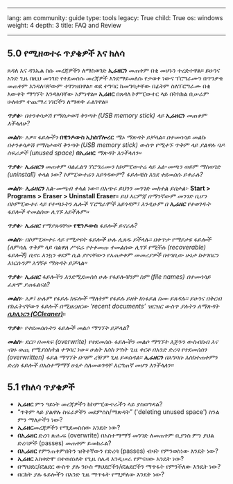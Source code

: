 

---

lang: am
community: guide
type: tools
legacy: True
child: True
os: windows
weight: 4
depth: 3
title: FAQ and Review

---

<a name="5.0"></a>
## 5.0 የሚዘወተሩ ጥያቄዎች እና ክለሳ ##

ጸዳለ እና ዳንኤል ስሱ መረጃዎችን ለማስወገድ **ኢሬዘርን** መጠቀም በቂ መሆኑን ተረድተዋል። ይሁንና አንድ ጊዜ በዚህ መንገድ የተደመሰሱ መረጃዎች እንደማይመለሱ የታወቀ ነውና ፕሮግራሙን በጥንቃቄ መጠቀም እንዳለባቸውም ተገንዝበዋል። ወደ ተግባር ከመግባታቸው በፊትም ስለፕሮግራሙ በቂ እውቀት ማግኘት እንዳለባቸው አምነዋል።  **ኢሬዘር** በጸዳለ ኮምፒውተር ላይ በትክክል ቢሠራም ሁለቱም ተጨማሪ ነገሮችን ለማወቅ ፈልገዋል።

<div class="background" markdown="1"> 

***ጥያቄ**፦ በተንቀሳቃሽ የማስታወሻ   ቅንጣት  (USB memory stick) ላይ* **ኢሬዘርን** *መጠቀም እችላለሁ?*

***መልስ**፦ አዎ። ፋይሎችን* **በዊንዶውስ ኢክስፕሎረር** *ሜኑ ማጽዳት ይቻላል። በተመሳሳይ መልኩ በተንቀሳቃሽ የማስታወሻ   ቅንጣት  (USB memory stick) ውስጥ የሚተኙ ጥቅም ላይ ያልዋሉ ባዶ ስፍራዎች (unused space)* **በኢሬዘር** *ማጽዳት እንችላለን።* 

***ጥያቄ**፦ **ኢሬዘርን** መጠቀም ባልፈልግ ፕሮግራሙን ከኮምፒውተሬ ላይ አል-መጫን ወይም ማስወገድ (uninstall፟)  ቀላል ነው? ኮምፒውተሬን አይጎዳውም? ፋይሎቼስ እንደ ተደመሰሱ ይቀራሉ?*

***መልስ**፦ **ኢሬዘርን** አል-መጫብ ቀላል ነው። በአጭሩ ይህንን መንገድ መከተል ይበቃል፦* **Start &gt; Programs &gt; Eraser &gt; Uninstall Eraser**። *ይህ እርምጃ በማንኛውም መንገድ ቢሆን በኮምፒውተሩ ላይ የተጫኑትን ሌሎች ፕሮግራሞች አይጎዳም፤ እንዲሁም በ **ኢሬዘር** የተወገዱት ፋይሎች ተመልሰው ሊገኙ አይችሉም።*

***ጥያቄ**፦ **ኢሬዘር** የማያጸዳቸው* **የዊንዶውስ** *ፋይሎች ይኖራሉ?*

***መልስ**፦ በኮምፒውተሩ ላይ የሚታዩት ፋይሎች ሁሉ ሊጸዱ ይችላሉ። በቀጥታ የማይታዩ ፋይሎች (ለምሳሌ ጥቅም ላይ ባልዋለ ሥፍራ የተቀመጡ ተመልሰው ሊገኙ የሚችሉ (recoverable) ፋይሎች) ቢኖሩ እንኳን ቀደም ሲል ያየናቸውን የአጠቃቀም መመሪያዎች  በተገቢው ሁኔታ ከተገበርን እነርሱንም አግኝቶ ማጽዳት ይቻላል።*

***ጥያቄ**፦ **ኢሬዘር** ፋይሎችን እንደሚደመሰስ ሁሉ የፋይሎቹንም ስም (file names) በተመሳሳይ ፈጽሞ ያጠፋልናል?*

***መልስ**፦ አዎ፤ ሁሉም የፋይሉ ክፍሎች ማለትም የፋይሉ ይዘት ከነፋይል ስሙ ይጸዳሉ። ይሁንና በቅርብ የከፈትናቸውን ፋይሎች በሚዘረዘርው ‘recent documents’ ዝርዝር ውስጥ ያሉትን ለማጽዳት   [**ሲክሊነርን (CCleaner)**](/am/ccleaner)*።

***ጥያቄ**፦ የተደመሰሱትን ፋይሎች መልሶ ማግኘት ይቻላል?*

***መልስ**፦ ደርቦ በመጻፍ (overwrite) የተደመሰሱ  ፋይሎችን መልሶ ማግኘት እጅጉን ውስብስብ እና ብዙ ወጪ የሚያስከትል ተግባር ነው። ሁለት እስከ ሦስት ጊዜ ቀርቶ  በአንድ ድረባ የተደመሰሰን (overwritten) ፋይል ማግኘት በጣም ረዥም ጊዜ ይወስዳል። **ኢሬዘርን** በአግባቡ እስከተጠቀምን ድረስ ፋይሎች በአስተማማኝ ሁኔታ ስለመወገዳቸ እርግጠኛ መሆን እንችላለን።*

</div>

<a name="5.1"></a>
## 5.1 የክለሳ ጥያቄዎች ##

- **ኢሬዘር** ምን ዓይነት መረጃዎችን ከኮምፒውተራችን ላይ ያስወግዳል?
- “ጥቅም ላይ ያልዋሉ ስፍራዎችን መደምሰስ/ማጽዳት” ('deleting unused space') ስንል ምን ማለታችን ነው?
- **ኢሬዘር**መረጃዎችን የሚደመስሰው እንዴት ነው? 
- **በኢሬዘር** ድረባ ጽሑፍ (overwrite) በአስተማማኝ መንገድ ለመጠቀም ቢያንስ ምን ያህል ድረባዎች (passes) መጠቀም ይመከራል? 
- **በኢሬዘር** የምንጠቀምበትን ዝቅተኛውን የድረባ (passes) ብዛት የምንወስነው እንዴት ነው? 
- **ኢሬዘር** አስቀድሞ በተወሰነለት የጊዜ ሰሌዳ እንዲሠራ የምናዘው እንዴት ነው? 
- በማህደር/ፎልደር ውስጥ ያሉ ንዑስ ማህደሮችን/ፎልደሮችን ማጥፋት የምንችለው እንዴት ነው? 
- በርከት ያሉ ፋይሎችን በአንድ ጊዜ ማጥፋት የሚቻለው እንዴት ነው?


